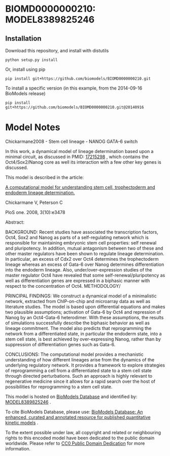 # BIOMD0000000210: MODEL8389825246

## Installation

Download this repository, and install with distutils

`python setup.py install`

Or, install using pip

`pip install git+https://github.com/biomodels/BIOMD0000000210.git`

To install a specific version (in this example, from the 2014-09-16 BioModels release)

`pip install git+https://github.com/biomodels/BIOMD0000000210.git@20140916`


# Model Notes


Chickarmane2008 - Stem cell lineage - NANOG GATA-6 switch

In this work, a dynamical model of lineage determination based upon a minimal
circuit, as discussed in PMID:
[17215298](http://identifiers.org/pubmed/18941526) , which contains the
Oct4/Sox2/Nanog core as well its interaction with a few other key genes is
discussed.

This model is described in the article:

[A computational model for understanding stem cell, trophectoderm and endoderm
lineage determination.](http://identifiers.org/pubmed/18941526)

Chickarmane V, Peterson C

PloS one. 2008, 3(10):e3478

Abstract:

BACKGROUND: Recent studies have associated the transcription factors, Oct4,
Sox2 and Nanog as parts of a self-regulating network which is responsible for
maintaining embryonic stem cell properties: self renewal and pluripotency. In
addition, mutual antagonism between two of these and other master regulators
have been shown to regulate lineage determination. In particular, an excess of
Cdx2 over Oct4 determines the trophectoderm lineage whereas an excess of
Gata-6 over Nanog determines differentiation into the endoderm lineage. Also,
under/over-expression studies of the master regulator Oct4 have revealed that
some self-renewal/pluripotency as well as differentiation genes are expressed
in a biphasic manner with respect to the concentration of Oct4. METHODOLOGY/

PRINCIPAL FINDINGS: We construct a dynamical model of a minimalistic network,
extracted from ChIP-on-chip and microarray data as well as literature studies.
The model is based upon differential equations and makes two plausible
assumptions; activation of Gata-6 by Oct4 and repression of Nanog by an
Oct4-Gata-6 heterodimer. With these assumptions, the results of simulations
successfully describe the biphasic behavior as well as lineage commitment. The
model also predicts that reprogramming the network from a differentiated
state, in particular the endoderm state, into a stem cell state, is best
achieved by over-expressing Nanog, rather than by suppression of
differentiation genes such as Gata-6.

CONCLUSIONS: The computational model provides a mechanistic understanding of
how different lineages arise from the dynamics of the underlying regulatory
network. It provides a framework to explore strategies of reprogramming a cell
from a differentiated state to a stem cell state through directed
perturbations. Such an approach is highly relevant to regenerative medicine
since it allows for a rapid search over the host of possibilities for
reprogramming to a stem cell state.

This model is hosted on [BioModels Database](http://www.ebi.ac.uk/biomodels/)
and identified by:
[MODEL8389825246](http://identifiers.org/biomodels.db/MODEL8389825246) .

To cite BioModels Database, please use: [BioModels Database: An enhanced,
curated and annotated resource for published quantitative kinetic
models](http://identifiers.org/pubmed/20587024) .

To the extent possible under law, all copyright and related or neighbouring
rights to this encoded model have been dedicated to the public domain
worldwide. Please refer to [CC0 Public Domain
Dedication](http://creativecommons.org/publicdomain/zero/1.0/) for more
information.


